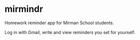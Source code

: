 # mirmindr
Homework reminder app for Mirman School students.

Log in with Gmail, write and view reminders you set for yourself.
